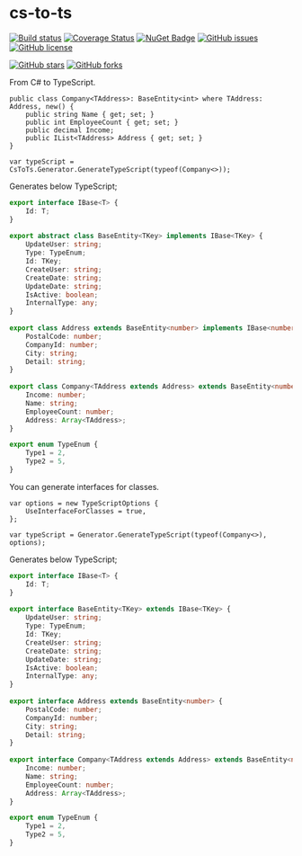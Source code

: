 # cs-to-ts

[![Build status](https://ci.appveyor.com/api/projects/status/mt39lws6eo92tys6?svg=true)](https://ci.appveyor.com/project/DogusTeknoloji/cs-to-ts)
[![Coverage Status](https://coveralls.io/repos/github/DogusTeknoloji/cs-to-ts/badge.svg?branch=master)](https://coveralls.io/github/DogusTeknoloji/cs-to-ts?branch=master)
[![NuGet Badge](https://buildstats.info/nuget/CsToTs)](https://www.nuget.org/packages/CsToTs/)
[![GitHub issues](https://img.shields.io/github/issues/DogusTeknoloji/cs-to-ts.svg)](https://github.com/DogusTeknoloji/cs-to-ts/issues)
[![GitHub license](https://img.shields.io/badge/license-MIT-blue.svg)](https://raw.githubusercontent.com/DogusTeknoloji/cs-to-ts/master/LICENSE)

[![GitHub stars](https://img.shields.io/github/stars/DogusTeknoloji/cs-to-ts.svg?style=social&label=Star)](https://github.com/DogusTeknoloji/cs-to-ts)
[![GitHub forks](https://img.shields.io/github/forks/DogusTeknoloji/cs-to-ts.svg?style=social&label=Fork)](https://github.com/DogusTeknoloji/cs-to-ts)

From C# to TypeScript.

```CSharp
public class Company<TAddress>: BaseEntity<int> where TAddress: Address, new() {
    public string Name { get; set; }
    public int EmployeeCount { get; set; }
    public decimal Income;
    public IList<TAddress> Address { get; set; }
}

var typeScript = CsToTs.Generator.GenerateTypeScript(typeof(Company<>));

```

Generates below TypeScript;

```TypeScript
export interface IBase<T> {
    Id: T;
}
    
export abstract class BaseEntity<TKey> implements IBase<TKey> {
    UpdateUser: string;
    Type: TypeEnum;
    Id: TKey;
    CreateUser: string;
    CreateDate: string;
    UpdateDate: string;
    IsActive: boolean;
    InternalType: any;
}
    
export class Address extends BaseEntity<number> implements IBase<number> {
    PostalCode: number;
    CompanyId: number;
    City: string;
    Detail: string;
}
    
export class Company<TAddress extends Address> extends BaseEntity<number> {
    Income: number;
    Name: string;
    EmployeeCount: number;
    Address: Array<TAddress>;
}

export enum TypeEnum {
    Type1 = 2,
    Type2 = 5,
}
```

You can generate interfaces for classes.

```CSharp
var options = new TypeScriptOptions {
    UseInterfaceForClasses = true,
};

var typeScript = Generator.GenerateTypeScript(typeof(Company<>), options);
```

Generates below TypeScript;

```TypeScript
export interface IBase<T> {
    Id: T;
}
    
export interface BaseEntity<TKey> extends IBase<TKey> {
    UpdateUser: string;
    Type: TypeEnum;
    Id: TKey;
    CreateUser: string;
    CreateDate: string;
    UpdateDate: string;
    IsActive: boolean;
    InternalType: any;
}
    
export interface Address extends BaseEntity<number> {
    PostalCode: number;
    CompanyId: number;
    City: string;
    Detail: string;
}
    
export interface Company<TAddress extends Address> extends BaseEntity<number> {
    Income: number;
    Name: string;
    EmployeeCount: number;
    Address: Array<TAddress>;
}

export enum TypeEnum {
    Type1 = 2,
    Type2 = 5,
}
```
